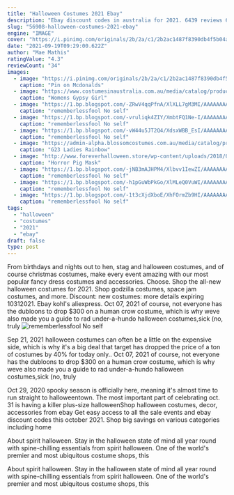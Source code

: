```yaml
---
title: "Halloween Costumes 2021 Ebay"
description: "Ebay discount codes in australia for 2021. 6439 reviews 6439 reviews 0 100. Thanks for your feedback try this popular voucher. Home;  Check out thousands of halloween accessories for your costumes"
slug: "56908-halloween-costumes-2021-ebay"
engine: "IMAGE"
cover: "https://i.pinimg.com/originals/2b/2a/c1/2b2ac1487f8390db4f5b04a24c054d11.png"
date: "2021-09-19T09:29:00.622Z"
author: "Mae Mathis"
ratingValue: "4.3"
reviewCount: "34"
images:
  - image: "https://i.pinimg.com/originals/2b/2a/c1/2b2ac1487f8390db4f5b04a24c054d11.png"
    caption: "Pin on Mcdonalds"
  - image: "https://www.costumesinaustralia.com.au/media/catalog/product/t/t/tt3121_5.jpg"
    caption: "Womens Gypsy Girl"
  - image: "https://1.bp.blogspot.com/-ZRwV4qqPfnA/XlXLL7gM3MI/AAAAAAAAd1I/X599b8NCHqUz2RCeYetZnJPx5BBQvQqPwCLcBGAsYHQ/s1600/Untitled934.png"
    caption: "rememberlessfool No self"
  - image: "https://1.bp.blogspot.com/-vruliqk4ZIY/XmbtFQ1Ne-I/AAAAAAAAelc/4oiPQau7kYsU2pA8nGX4IfCqnr1NZomLgCLcBGAsYHQ/s1600/Untitled1365.png"
    caption: "rememberlessfool No self"
  - image: "https://1.bp.blogspot.com/-vW44u5JT2Q4/XdsxWBB_EsI/AAAAAAAAbiw/4jKLs_FqxS091aV96mPNGPmfP96UOOKqQCLcBGAsYHQ/s1600/Untitled22.png"
    caption: "rememberlessfool No self"
  - image: "https://admin-alpha.blossomcostumes.com.au/media/catalog/product/r/a/rainbow-brite_3.jpg"
    caption: "G23 Ladies Rainbow"
  - image: "http://www.foreverhalloween.store/wp-content/uploads/2018/07/Horror-Pig-Mask-3.jpg"
    caption: "Horror Pig Mask"
  - image: "https://1.bp.blogspot.com/-jNB3mAJHPM4/Xlbvv1IewZI/AAAAAAAAd6s/Wbg4jpo549Qh_7bAY6Pz8dJpxB1PaXV2QCLcBGAsYHQ/s1600/Untitled964.png"
    caption: "rememberlessfool No self"
  - image: "https://1.bp.blogspot.com/-h1pGuWbPkGo/XlMLeQ0VuWI/AAAAAAAAdik/fNALyRwVe-QeLl3xeUJGVZ6c6yv02QMmgCLcBGAsYHQ/s1600/Untitled796.png"
    caption: "rememberlessfool No self"
  - image: "https://1.bp.blogspot.com/-1t3cXjdXboE/XhFOrmZb9HI/AAAAAAAAb5o/iJ5HyEpTlW4oYHib7I2tLFIA-YQScDYoACLcBGAsYHQ/s1600/Untitled96.png"
    caption: "rememberlessfool No self"
tags:
  - "halloween"
  - "costumes"
  - "2021"
  - "ebay"
draft: false
type: post
---
```


From birthdays and nights out to hen, stag and halloween costumes, and of course christmas costumes, make every event amazing with our most popular fancy dress costumes and accessories. Choose. Shop the all-new halloween costumes for 2021. Shop godzilla costumes, space jam costumes, and more. Discount: new costumes: more details expiring 10312021.  Ebay kohl's aliexpress. Oct 07, 2021 of course, not everyone has the dubloons to drop $300 on a human crow costume, which is why weve also made you a guide to rad under-a-hundo halloween costumes,sick (no, truly
![rememberlessfool No self](https://1.bp.blogspot.com/-vruliqk4ZIY/XmbtFQ1Ne-I/AAAAAAAAelc/4oiPQau7kYsU2pA8nGX4IfCqnr1NZomLgCLcBGAsYHQ/s1600/Untitled1365.png "rememberlessfool No self")

Sep 21, 2021 halloween costumes can often be a little on the expensive side, which is why it&#39;s a big deal that target has dropped the price of a ton of costumes by 40% for today only.. Oct 07, 2021 of course, not everyone has the dubloons to drop $300 on a human crow costume, which is why weve also made you a guide to rad under-a-hundo halloween costumes,sick (no, truly
<!--inArticleAds-->

<!--galleryOne-->

Oct 29, 2020 spooky season is officially here, meaning it's almost time to run straight to halloweentown. The most important part of celebrating oct. 31 is having a killer plus-size halloweenShop halloween costumes, decor, accessories from ebay  Get easy access to all the sale events and ebay discount codes this october 2021. Shop big savings on various categories including home
<!--inArticleAds-->

<!--galleryTwo-->

About spirit halloween. Stay in the halloween state of mind all year round with spine-chilling essentials from spirit halloween. One of the world's premier and most ubiquitous costume shops, this
<!--galleryThree-->

About spirit halloween. Stay in the halloween state of mind all year round with spine-chilling essentials from spirit halloween. One of the world's premier and most ubiquitous costume shops, this